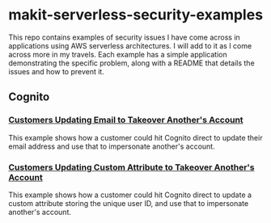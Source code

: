 # makit-serverless-security-examples
This repo contains examples of security issues I have come across in applications using AWS serverless architectures. I will add to it as I come across more in my travels. Each example has a simple application demonstrating the specific problem, along with a README that details the issues and how to prevent it.

## Cognito
### [Customers Updating Email to Takeover Another's Account](cognito-email-update)
This example shows how a customer could hit Cognito direct to update their email address and use that to impersonate another's account.

### [Customers Updating Custom Attribute to Takeover Another's Account](cognito-userid-update)
This example shows how a customer could hit Cognito direct to update a custom attribute storing the unique user ID, and use that to impersonate another's account.